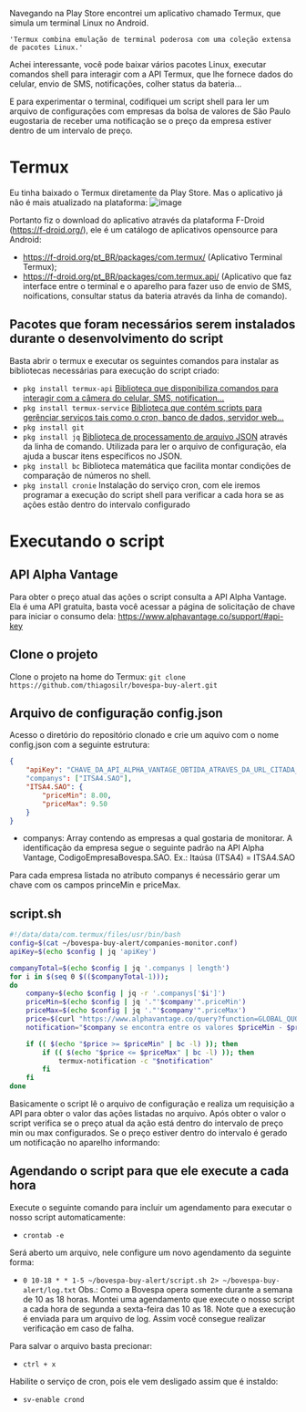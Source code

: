 Navegando na Play Store encontrei um aplicativo chamado Termux, que simula um terminal Linux no Android.

`'Termux combina emulação de terminal poderosa com uma coleção extensa de pacotes Linux.'`

Achei interessante, você pode baixar vários pacotes Linux, executar comandos shell para interagir com a API Termux, que lhe fornece dados do celular, envio de SMS, notificações, colher status da bateria...

E para experimentar o terminal, codifiquei um script shell para ler um arquivo de configurações com empresas da bolsa de valores de São Paulo eugostaria de receber uma notificação se o preço da empresa estiver dentro de um intervalo de preço.

# Termux 
Eu tinha baixado o Termux diretamente da Play Store. Mas o aplicativo já não é mais atualizado na plataforma: 
![image](https://user-images.githubusercontent.com/1113381/158214301-bb35eeed-9e57-41c8-af14-9733c19c4ac0.png)

Portanto fiz o download do aplicativo através da plataforma F-Droid (https://f-droid.org/), ele é um catálogo de aplicativos opensource para Android:
- https://f-droid.org/pt_BR/packages/com.termux/ (Aplicativo Terminal Termux);
- https://f-droid.org/pt_BR/packages/com.termux.api/ (Aplicativo que faz interface entre o terminal e o aparelho para fazer uso de envio de SMS, noifications, consultar status da bateria através da linha de comando).

## Pacotes que foram necessários serem instalados durante o desenvolvimento do script
Basta abrir o termux e executar os seguintes comandos para instalar as bibliotecas necessárias para execução do script criado:
- `pkg install termux-api` [Biblioteca que disponibiliza comandos para interagir com a câmera do celular, SMS, notification...](https://wiki.termux.com/wiki/Termux:API)
- `pkg install termux-service` [Biblioteca que contém scripts para gerênciar serviços tais como o cron, banco de dados, servidor web...](https://wiki.termux.com/wiki/Termux-services)
- `pkg install git`
- `pkg install jq` [Biblioteca de processamento de arquivo JSON](https://stedolan.github.io/jq/) através da linha de comando. Utilizada para ler o arquivo de configuração, ela ajuda a buscar itens específicos no JSON.
- `pkg install bc` Biblioteca matemática que facilita montar condições de comparação de números no shell.
- `pkg install cronie` Instalação do serviço cron, com ele iremos programar a execução do script shell para verificar a cada hora se as ações estão dentro do intervalo configurado

# Executando o script

## API Alpha Vantage
Para obter o preço atual das ações o script consulta a API Alpha Vantage. Ela é uma API gratuita, basta você acessar a página de solicitação de chave para iniciar o consumo dela: https://www.alphavantage.co/support/#api-key

## Clone o projeto
Clone o projeto na home do Termux: `git clone https://github.com/thiagosilr/bovespa-buy-alert.git`

## Arquivo de configuração config.json
Acesso o diretório do repositório clonado e crie um aquivo com o nome config.json com a seguinte estrutura:

```json
{
    "apiKey": "CHAVE_DA_API_ALPHA_VANTAGE_OBTIDA_ATRAVES_DA_URL_CITADA_ACIMA"
	"companys": ["ITSA4.SAO"],
	"ITSA4.SAO": {
		"priceMin": 8.00,
		"priceMax": 9.50
	}
}
```

- companys: Array contendo as empresas a qual gostaria de monitorar. A identificação da empresa segue o seguinte padrão na API Alpha Vantage, CodigoEmpresaBovespa.SAO. Ex.: Itaúsa (ITSA4) = ITSA4.SAO

Para cada empresa listada no atributo companys é necessário gerar um chave com os campos princeMin e priceMax.

## script.sh 
```sh
#!/data/data/com.termux/files/usr/bin/bash
config=$(cat ~/bovespa-buy-alert/companies-monitor.conf)
apiKey=$(echo $config | jq 'apiKey')

companyTotal=$(echo $config | jq '.companys | length')
for i in $(seq 0 $(($companyTotal-1)));
do
	company=$(echo $config | jq -r '.companys['$i']')
	priceMin=$(echo $config | jq '."'$company'".priceMin')
	priceMax=$(echo $config | jq '."'$company'".priceMax')
	price=$(curl "https://www.alphavantage.co/query?function=GLOBAL_QUOTE&symbol=$company&apikey=$apiKey" | jq -r '."Global Quote"."05. price"')
	notification="$company se encontra entre os valores $priceMin - $priceMax"

	if (( $(echo "$price >= $priceMin" | bc -l) )); then
		if (( $(echo "$price <= $priceMax" | bc -l) )); then
			termux-notification -c "$notification"
        fi
    fi
done
```

Basicamente o script lê o arquivo de configuração e realiza um requisição a API para obter o valor das ações listadas no arquivo. Após obter o valor o script verifica se o preço atual da ação está dentro do intervalo de preço min ou max configurados. Se o preço estiver dentro do intervalo é gerado um notificação no aparelho informando:

## Agendando o script para que ele execute a cada hora
Execute o seguinte comando para incluir um agendamento para executar o nosso script automaticamente:
- `crontab -e`

Será aberto um arquivo, nele configure um novo agendamento da seguinte forma:
- `0 10-18 * * 1-5 ~/bovespa-buy-alert/script.sh 2> ~/bovespa-buy-alert/log.txt`
Obs.: Como a Bovespa opera somente durante a semana de 10 as 18 horas. Montei uma agendamento que execute o nosso script a cada hora de segunda a sexta-feira das 10 as 18. Note que a execução é enviada para um arquivo de log. Assim você consegue realizar verificação em caso de falha.

Para salvar o arquivo basta precionar:
- `ctrl + x` 

Habilite o serviço de cron, pois ele vem desligado assim que é instaldo:
- `sv-enable crond`

